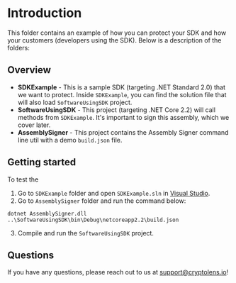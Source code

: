 # Introduction

This folder contains an example of how you can protect your SDK and how your customers (developers using the SDK). Below is a description of the folders:

## Overview
* **SDKExample** - This is a sample SDK (targeting .NET Standard 2.0) that we want to protect. Inside `SDKExample`, you can find the solution file that will also load `SoftwareUsingSDK` project.
* **SoftwareUsingSDK** - This project (targeting .NET Core 2.2) will call methods from `SDKExample`. It's important to sign this assembly, which we cover later.
* **AssemblySigner** - This project contains the Assembly Signer command line util with a demo `build.json` file.

## Getting started
To test the 

1. Go to `SDKExample` folder and open `SDKExample.sln` in [Visual Studio](https://visualstudio.microsoft.com/vs/community/).
2. Go to `AssemblySigner` folder and run the command below: 
```
dotnet AssemblySigner.dll ..\SoftwareUsingSDK\bin\Debug\netcoreapp2.2\build.json
```
3. Compile and run the `SoftwareUsingSDK` project.

## Questions
If you have any questions, please reach out to us at support@cryptolens.io!
